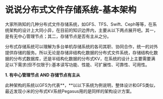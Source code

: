 # 说说分布式文件存储系统-基本架构

大家所熟知的几种分布式文件存储系统，如GFS、TFS、Swift、Ceph等等，在系统架构的设计上大同小异，在目前的知识边界内，主要从以下两点展开吧。其一，是有无中心管理节点；其二，存储节点是否有主从之分。

分布式存储系统可以理解为多台单机存储系统的各司其职、协同合作，统一的对外提供存储的服务。所以无论是存储非结构化数据的分布式文件系统，存储结构化数据的分布式数据库，还是半结构化数据的分布式KV，在系统的设计上主要需要满足以下需求\(但不仅限于\):基本读写功能、性能、可扩展性、可靠性、可用性。

**1. 有中心管理节点 AND 存储节点有主从**

此种架构的系统以GFS为代表**，**以以下系统为例说明，整体设计和GFS类似，最近发现小米的分布式KV系统Pegasus用的是同样的架构设计方案。

  




